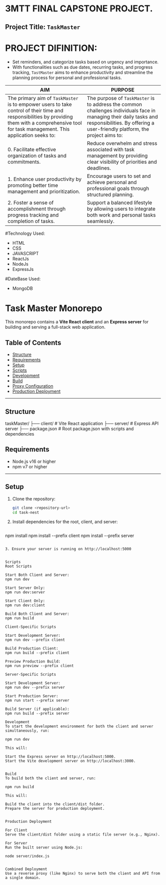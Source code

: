 # 3MTT FINAL CAPSTONE PROJECT.

## Project Title: `TaskMaster`

# PROJECT DIFINITION:
- Set reminders, and categorize tasks based on urgency and importance. 
- With functionalities such as due dates, recurring tasks, and progress tracking, `TastMaster` aims to enhance productivity and streamline the planning process for personal and professional tasks.


| AIM | PURPOSE |
| ------ | ------ |
| The primary aim of `TaskMaster` is to empower users to take control of their time and responsibilities by providing them with a comprehensive tool for task management. This application seeks to: |The purpose of `TaskMaster` is to address the common challenges individuals face in managing their daily tasks and responsibilities. By offering a user-friendly platform, the project aims to:|
|0. Facilitate effective organization of tasks and commitments. |Reduce overwhelm and stress associated with task management by providing clear visibility of priorities and deadlines.|
|1. Enhance user productivity by promoting better time management and prioritization.|Encourage users to set and achieve personal and professional goals through structured planning.|
|2. Foster a sense of accomplishment through progress tracking and completion of tasks. |Support a balanced lifestyle by allowing users to integrate both work and personal tasks seamlessly.|


#Technology Used:
- HTML
- CSS
- JAVASCRIPT
- ReactJs
- NodeJs
- ExpressJs

#DateBase Used:
- MongoDB


# Task Master Monorepo

This monorepo contains a **Vite React client** and an **Express server** for building and serving a full-stack web application.

## Table of Contents

- [Structure](#structure)
- [Requirements](#requirements)
- [Setup](#setup)
- [Scripts](#scripts)
- [Development](#development)
- [Build](#build)
- [Proxy Configuration](#proxy-configuration)
- [Production Deployment](#production-deployment)

---

## Structure

taskMaster/ 
├── client/ # Vite React application 
├── server/ # Express API server 
├── package.json # Root package.json with scripts and dependencies

## Requirements

- Node.js v16 or higher
- npm v7 or higher

---

## Setup

1. Clone the repository:
   ```bash
   git clone <repository-url>
   cd task-nest

2. Install dependencies for the root, client, and server:
   ```
npm install
npm install --prefix client
npm install --prefix server
   ```

3. Ensure your server is running on http://localhost:5000


Scripts
Root Scripts

Start Both Client and Server:
npm run dev

Start Server Only:
npm run dev:server

Start Client Only:
npm run dev:client

Build Both Client and Server:
npm run build

Client-Specific Scripts

Start Development Server:
npm run dev --prefix client

Build Production Client:
npm run build --prefix client

Preview Production Build:
npm run preview --prefix client

Server-Specific Scripts

Start Development Server:
npm run dev --prefix server

Start Production Server:
npm run start --prefix server

Build Server (if applicable):
npm run build --prefix server

Development
To start the development environment for both the client and server simultaneously, run:

npm run dev

This will:

Start the Express server on http://localhost:5000.
Start the Vite development server on http://localhost:3000.


Build
To build both the client and server, run:

npm run build

This will:

Build the client into the client/dist folder.
Prepare the server for production deployment.


Production Deployment

For Client
Serve the client/dist folder using a static file server (e.g., Nginx).

For Server
Run the built server using Node.js:

node server/index.js


Combined Deployment
Use a reverse proxy (like Nginx) to serve both the client and API from a single domain.